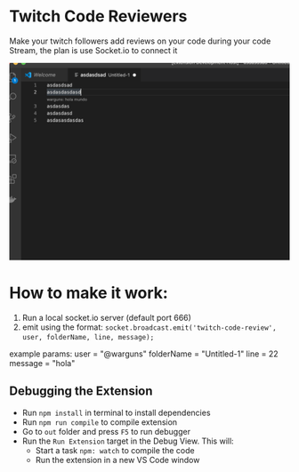 # Twitch Code Reviewers 

Make your twitch followers add reviews on your code during your code Stream, the plan is use Socket.io to connect it


![example](example.png "Example")

# How to make it work:

1. Run a local socket.io server (default port 666)
2. emit using the format: `socket.broadcast.emit('twitch-code-review', user, folderName, line, message);`

example params: 
user = "@warguns"
folderName = "Untitled-1"
line = 22
message = "hola"

## Debugging the Extension

- Run `npm install` in terminal to install dependencies
- Run `npm run compile` to compile extension
- Go to `out` folder and press `F5` to run debugger
- Run the `Run Extension` target in the Debug View. This will:
	- Start a task `npm: watch` to compile the code
	- Run the extension in a new VS Code window